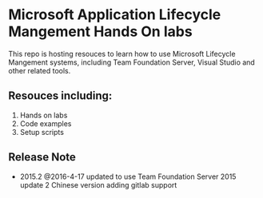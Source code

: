 # Microsoft Application Lifecycle Mangement Hands On labs
This repo is hosting resouces to learn how to use Microsoft Lifecycle Mangement systems, including Team Foundation Server, 
Visual Studio and other related tools. 

## Resouces including:
1. Hands on labs 
2. Code examples
3. Setup scripts

## Release Note

- 2015.2 @2016-4-17 updated to use Team Foundation Server 2015 update 2 Chinese version 
adding gitlab support
